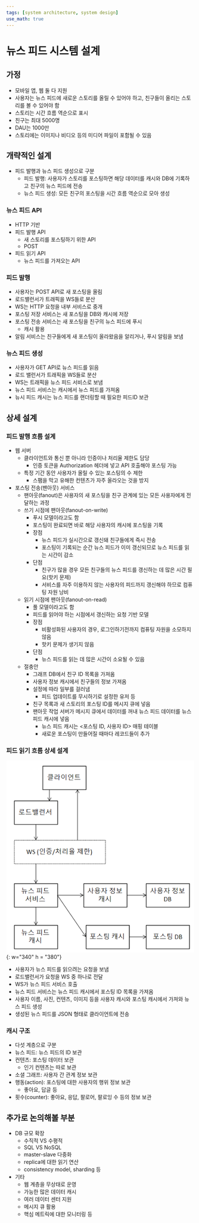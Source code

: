 ```yaml
---
tags: [system architecture, system design]
use_math: true
---
```


# 뉴스 피드 시스템 설계
## 가정
* 모바일 앱, 웹 둘 다 지원
* 사용자는 뉴스 피드에 새로운 스토리를 올릴 수 있어야 하고, 친구들이 올리는 스토리를 볼 수 있어야 함
* 스토리는 시간 흐름 역순으로 표시
* 친구는 최대 5000명
* DAU는 1000만
* 스토리에는 이미지나 비디오 등의 미디어 파일이 포함될 수 있음

## 개략적인 설계
* 피드 발행과 뉴스 피드 생성으로 구분
    * 피드 발행: 사용자가 스토리를 포스팅하면 해당 데이터를 캐시와 DB에 기록하고 친구의 뉴스 피드에 전송
    * 뉴스 피드 생성: 모든 친구의 포스팅을 시간 흐름 역순으로 모아 생성

### 뉴스 피드 API
* HTTP 기반
* 피드 발행 API
    * 새 스토리를 포스팅하기 위한 API
    * POST
* 피드 읽기 API
    * 뉴스 피드를 가져오는 API

### 피드 발행
* 사용자는 POST API로 새 포스팅을 올림
* 로드밸런서가 트래픽을 WS들로 분산
* WS는 HTTP 요청을 내부 서비스로 중개
* 포스팅 저장 서비스는 새 포스팅을 DB와 캐시에 저장
* 포스팅 전송 서비스는 새 포스팅을 친구의 뉴스 피드에 푸시
    * 캐시 활용
* 알림 서비스는 친구들에게 새 포스팅이 올라왔음을 알리거나, 푸시 알림을 보냄 

### 뉴스 피드 생성
* 사용자가 GET API로 뉴스 피드를 읽음
* 로드 밸런서가 트래픽을 WS들로 분산
* WS는 트래픽을 뉴스 피드 서비스로 보냄
* 뉴스 피드 서비스는 캐시에서 뉴스 피드를 가져옴
* 뉴시 피드 캐시는 뉴스 피드를 랜더링할 때 필요한 피드ID 보관

## 상세 설계
### 피드 발행 흐름 설계
* 웹 서버
    * 클라이언트와 통신 뿐 아니라 인증이나 처리율 제한도 담당
        * 인증 토큰을 Authorization 헤더에 넣고 API 호출해야 포스팅 가능
    * 특정 기간 동안 사용자가 올릴 수 있는 포스팅의 수 제한
        * 스팸을 막고 유해한 컨텐츠가 자주 올라오는 것을 방지
* 포스팅 전송(팬아웃) 서비스
    * 팬아웃(fanout)은 사용자의 새 포스팅을 친구 관계에 있는 모든 사용자에게 전달하는 과정
    * 쓰기 시점에 팬아웃(fanout-on-write)
        * 푸시 모델이라고도 함
        * 포스팅이 완료되면 바로 해당 사용자의 캐시에 포스팅을 기록
        * 장점
            * 뉴스 피드가 실시간으로 갱신돼 친구들에게 즉시 전송
            * 포스팅이 기록되는 순간 뉴스 피드가 이미 갱신되므로 뉴스 피드를 읽는 시간이 감소
        * 단점
            * 친구가 많을 경우 모든 친구들의 뉴스 피드를 갱신하는 데 많은 시간 필요(핫키 문제)
            * 서비스를 자주 이용하지 않는 사용자의 피드까지 갱신해야 하므로 컴퓨팅 자원 낭비
    * 읽기 시점에 팬아웃(fanout-on-read)
        * 풀 모델이라고도 함
        * 피드를 읽어야 하는 시점에서 갱신하는 요청 기반 모델
        * 장점
            * 비활성화된 사용자의 경우, 로그인하기전까지 컴퓨팅 자원을 소모하지 않음
            * 핫키 문제가 생기지 않음
        * 단점
            * 뉴스 피드를 읽는 데 많은 시간이 소요될 수 있음
    * 절충안
        * 그래프 DB에서 친구 ID 목록을 가져옴
        * 사용자 정보 캐시에서 친구들의 정보 가져옴
        * 설정에 따라 일부를 걸러냄
            * 피드 업데이트를 무시하기로 설정한 유저 등
        * 친구 목록과 새 스토리의 포스팅 ID를 메시지 큐에 넣음
        * 팬아웃 작업 서버가 메시지 큐에서 데이터를 꺼내 뉴스 피드 데이터를 뉴스 피드 캐시에 넣음
            * 뉴스 피드 캐시는 <포스팅 ID, 사용자 ID> 매핑 테이블
            * 새로운 포스팅이 만들어질 때마다 레코드들이 추가

### 피드 읽기 흐름 상세 설계

![overview](./img/1.png){: w="340" h = "380"}

* 사용자가 뉴스 피드를 읽으려는 요청을 보냄
* 로드밸런서가 요청을 WS 중 하나로 전달
* WS가 뉴스 피드 서비스 호출
* 뉴스 피드 서비스는 뉴스 피드 캐시에서 포스팅 ID 목록을 가져옴
* 사용자 이름, 사진, 컨텐츠, 이미지 등을 사용자 캐시와 포스팅 캐시에서 가져와 뉴스 피드 생성
* 생성된 뉴스 피드를 JSON 형태로 클라이언트에 전송

### 캐시 구조
* 다섯 계층으로 구분
* 뉴스 피드: 뉴스 피드의 ID 보관
* 컨텐츠: 포스팅 데이터 보관
    * 인기 컨텐츠는 따로 보관
* 소셜 그래프: 사용자 간 관계 정보 보관
* 행동(action): 포스팅에 대한 사용자의 행위 정보 보관
    * 좋아요, 답글 등
* 횟수(counter): 좋아요, 응답, 팔로어, 팔로잉 수 등의 정보 보관

## 추가로 논의해볼 부분
* DB 규모 확장
    * 수직적 VS 수평적
    * SQL VS NoSQL
    * master-slave 다중화
    * replica에 대한 읽기 연산
    * consistency model, sharding 등
* 기타
    * 웹 계층을 무상태로 운영
    * 가능한 많은 데이터 캐시
    * 여러 데이터 센터 지원
    * 메시지 큐 활용
    * 핵심 메트릭에 대한 모니터링 등
